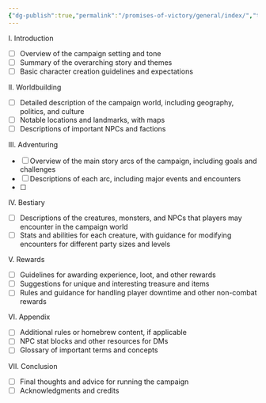 ```yaml
---
{"dg-publish":true,"permalink":"/promises-of-victory/general/index/","title":"Ancient Events","hideInGraph":true,"noteIcon":"Meta","created":"2023-03-27T20:48:40.686+02:00","updated":"2023-03-30T22:50:34.334+02:00"}
---
```



I. Introduction

- [ ]  Overview of the campaign setting and tone
- [ ]  Summary of the overarching story and themes
- [ ]  Basic character creation guidelines and expectations

II. Worldbuilding

- [ ]   Detailed description of the campaign world, including geography, politics, and culture
- [ ]  Notable locations and landmarks, with maps
- [ ]   Descriptions of important NPCs and factions

III. Adventuring

- [ ] Overview of the main story arcs of the campaign, including goals and challenges
- [ ]  Descriptions of each arc, including major events and encounters
- [ ] 

IV. Bestiary
-  [ ] Descriptions of the creatures, monsters, and NPCs that players may encounter in the campaign world
-  [ ] Stats and abilities for each creature, with guidance for modifying encounters for different party sizes and levels

V. Rewards

- [ ]  Guidelines for awarding experience, loot, and other rewards
- [ ]  Suggestions for unique and interesting treasure and items
- [ ]  Rules and guidance for handling player downtime and other non-combat rewards

VI. Appendix

- [ ] Additional rules or homebrew content, if applicable
- [ ] NPC stat blocks and other resources for DMs
- [ ]  Glossary of important terms and concepts

VII. Conclusion

- [ ]  Final thoughts and advice for running the campaign
- [ ] Acknowledgments and credits